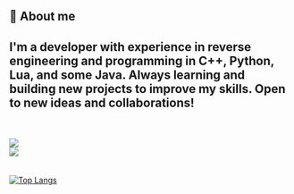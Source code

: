 <h2>📌 About me </h2>

## I'm a developer with experience in reverse engineering and programming in C++, Python, Lua, and some Java. Always learning and building new projects to improve my skills. Open to new ideas and collaborations! 

<br>
<br>


<a href="mailto:gustavohpuhlmann@hotmail.com">
    <img src="https://img.shields.io/badge/Gmail-D14836?style=for-the-badge&logo=gmail&logoColor=white">
</a>
<br>
<a href="https://www.linkedin.com/in/gustavohpuhlmann/">
    <img src="https://img.shields.io/badge/LinkedIn-0077B5?style=for-the-badge&logo=linkedin&logoColor=white">
</a>

<br>
<br>

<div style="width: 125px;">
  <br>
<a href="https://github.com/SeuPerfilAqui/github-readme-stats">
  <img src="https://github-readme-stats.vercel.app/api/top-langs/?username=gustavohenrip&langs_count=8&theme=dracula" alt="Top Langs" />
</a>
</div>
